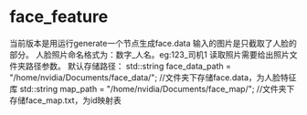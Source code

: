 # face_feature
当前版本是用运行generate一个节点生成face.data
输入的图片是只截取了人脸的部分。
人脸照片命名格式为：数字_人名。eg:123_司机1
读取照片需要给出照片文件夹路径参数。
默认存储路径：
std::string face_data_path = "/home/nvidia/Documents/face_data/";   //文件夹下存储face.data，为人脸特征库
std::string map_path = "/home/nvidia/Documents/face_map/";  //文件夹下存储face_map.txt，为id映射表
